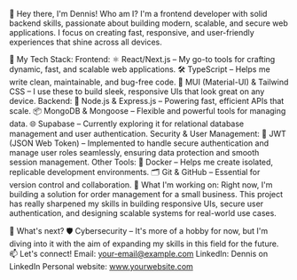 👋 Hey there, I'm Dennis!
Who am I?
I'm a frontend developer with solid backend skills, passionate about building modern, scalable, and secure web applications. I focus on creating fast, responsive, and user-friendly experiences that shine across all devices.

🔧 My Tech Stack:
Frontend:
⚛️ React/Next.js – My go-to tools for crafting dynamic, fast, and scalable web applications.
🛠️ TypeScript – Helps me write clean, maintainable, and bug-free code.
🎨 MUI (Material-UI) & Tailwind CSS – I use these to build sleek, responsive UIs that look great on any device.
Backend:
🚀 Node.js & Express.js – Powering fast, efficient APIs that scale.
📦 MongoDB & Mongoose – Flexible and powerful tools for managing data.
🌐 Supabase – Currently exploring it for relational database management and user authentication.
Security & User Management:
🔐 JWT (JSON Web Token) – Implemented to handle secure authentication and manage user roles seamlessly, ensuring data protection and smooth session management.
Other Tools:
🐳 Docker – Helps me create isolated, replicable development environments.
🗂️ Git & GitHub – Essential for version control and collaboration.
🚀 What I'm working on:
Right now, I'm building a solution for order management for a small business. This project has really sharpened my skills in building responsive UIs, secure user authentication, and designing scalable systems for real-world use cases.

🌱 What's next?
🛡️ Cybersecurity – It's more of a hobby for now, but I'm diving into it with the aim of expanding my skills in this field for the future.
📫 Let's connect!
Email: your-email@example.com
LinkedIn: Dennis on LinkedIn
Personal website: www.yourwebsite.com
